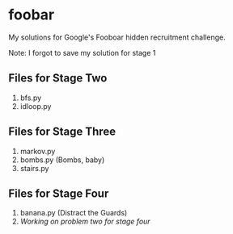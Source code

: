 # foobar

My solutions for Google's Fooboar hidden recruitment challenge.

Note: I forgot to save my solution for stage 1

## Files for Stage Two
1. bfs.py
1. idloop.py

## Files for Stage Three
1. markov.py
1. bombs.py (Bombs, baby)
1. stairs.py

## Files for Stage Four
1. banana.py (Distract the Guards)
1. *Working on problem two for stage four*
